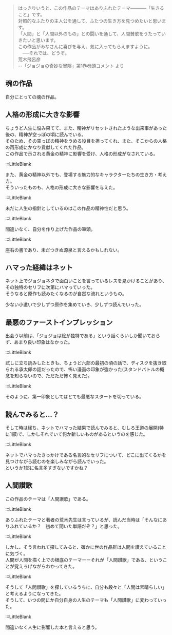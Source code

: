 
> はっきりいうと、この作品のテーマはありふれたテーマ─────「生きること」です。  
> 対照的なふたりの主人公を通して、ふたつの生き方を見つめたいと思います。  
> 「人間」と「人間以外のもの」との闘いを通して、人間賛歌をうたっていきたいと思います。  
> この作品がみなさんに喜びを与え、気に入ってもらえますように。  
　──それでは、どうぞ。  
> 荒木飛呂彦  
> --「ジョジョの奇妙な冒険」第1巻巻頭コメント より  


## 魂の作品  

自分にとっての魂の作品。  

## 人格の形成に大きな影響  


ちょうど人生に悩み果てて、また、精神がリセットされたような出来事があった後の、精神が空っぽの頃に読んでいる。  
そのため、その空っぽの精神をうめる役目を担ってくれ、また、そこからの人格の再形成にかなり貢献してくれた作品。  
この作品で示される黄金の精神に影響を受け、人格の形成がなされている。  

:::LittleBlank  

また、黄金の精神以外でも、登場する魅力的なキャラクターたちの生き方・考え方。  
そういったものも、人格の形成に大きな影響を与えた。  

:::LittleBlank  

未だに人生の指針としているのはこの作品の精神性だと思う。  

:::LittleBlank  

間違いなく、自分を作り上げた作品の筆頭。  

:::LittleBlank  

座右の書であり、未だつきぬ源泉と言えるかもしれない。  

## ハマった経緯はネット  

ネット上でジョジョネタで面白いことを言っているレスを見かけることがあり、その独特のセリフに次第にハマっていった。  
そうなると原作も読みたくなるのが自然な流れというもの。  

少ない小遣いで少しずつ原作を集めていき、少しずつ読んでいった。  

##  最悪のファーストインプレッション  

出会う以前は、「ジョジョは絵が独特である」という話くらいしか聞いておらず、あまり良い印象はなかった。  

:::LittleBlank  

試しに立ち読みしたときも、ちょうど六部の最初の頃の話で、ディスクを抜き取られる承太郎の話だったので、怖い漫画の印象が強かった(スタンドバトルの概念を知らないので、ただただ怖く見えた)。  

:::LittleBlank  

そのように、第一印象としてはとても最悪なスタートを切っている。  

## 読んでみると...？  

そして時は経ち、ネットでハマった結果で読んでみると、むしろ王道の展開(特に1部)で、しかしそれでいて何か新しいものがあるというのを感じた。  

:::LittleBlank  

ネットでハマったきっかけである名言的なセリフについて、どこに出てくるかを見つけながら読むのを楽しみながら読んでいった。  
というか1部に名言多すぎないですかね？  

## 人間讃歌  

この作品のテーマは「人間讃歌」である。  

:::LittleBlank  

ありふれたテーマと著者の荒木先生は言っているが、読んだ当時は「そんなにありふれているか？　初めて聞いた単語だぞ？」と思った。  

:::LittleBlank  

しかし、そう言われて探してみると、確かに世の作品群は人間を讃えていることに気づく。  
人間が人間を描く上での根底のテーマーーそれが「人間讃歌」である、ということが覚えろげながらわかってきた。  

:::LittleBlank  

そうして「人間讃歌」を探しているうちに、自分も段々と「人間は素晴らしい」と考えるようになってきた。  
そうして、いつの間にか自分自身の人生のテーマも「人間讃歌」に変わっていった。  

:::LittleBlank  

間違いなく人生に影響した本と言えると思う。  

